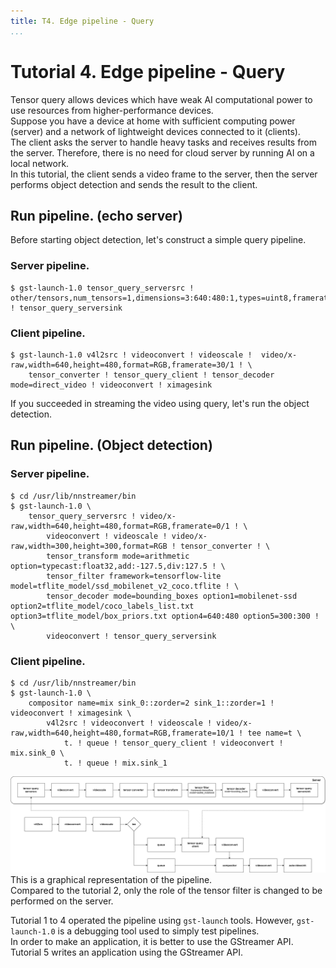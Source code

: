 ```yaml
---
title: T4. Edge pipeline - Query
...
```


# Tutorial 4. Edge pipeline - Query
Tensor query allows devices which have weak AI computational power to use resources from higher-performance devices.  
Suppose you have a device at home with sufficient computing power (server) and a network of lightweight devices connected to it (clients).  
The client asks the server to handle heavy tasks and receives results from the server. Therefore, there is no need for cloud server by running AI on a local network.  
In this tutorial, the client sends a video frame to the server, then the server performs object detection and sends the result to the client.  

## Run pipeline. (echo server)
Before starting object detection, let's construct a simple query pipeline.
### Server pipeline.
```
$ gst-launch-1.0 tensor_query_serversrc ! other/tensors,num_tensors=1,dimensions=3:640:480:1,types=uint8,framerate=30/1 ! tensor_query_serversink
```
### Client pipeline.
```
$ gst-launch-1.0 v4l2src ! videoconvert ! videoscale !  video/x-raw,width=640,height=480,format=RGB,framerate=30/1 ! \
    tensor_converter ! tensor_query_client ! tensor_decoder mode=direct_video ! videoconvert ! ximagesink
```

If you succeeded in streaming the video using query, let's run the object detection.
## Run pipeline. (Object detection)
### Server pipeline.
```
$ cd /usr/lib/nnstreamer/bin
$ gst-launch-1.0 \
    tensor_query_serversrc ! video/x-raw,width=640,height=480,format=RGB,framerate=0/1 ! \
        videoconvert ! videoscale ! video/x-raw,width=300,height=300,format=RGB ! tensor_converter ! \
        tensor_transform mode=arithmetic option=typecast:float32,add:-127.5,div:127.5 ! \
        tensor_filter framework=tensorflow-lite model=tflite_model/ssd_mobilenet_v2_coco.tflite ! \
        tensor_decoder mode=bounding_boxes option1=mobilenet-ssd option2=tflite_model/coco_labels_list.txt option3=tflite_model/box_priors.txt option4=640:480 option5=300:300 ! \
        videoconvert ! tensor_query_serversink
```

### Client pipeline.
```
$ cd /usr/lib/nnstreamer/bin
$ gst-launch-1.0 \
    compositor name=mix sink_0::zorder=2 sink_1::zorder=1 ! videoconvert ! ximagesink \
        v4l2src ! videoconvert ! videoscale ! video/x-raw,width=640,height=480,format=RGB,framerate=10/1 ! tee name=t \
            t. ! queue ! tensor_query_client ! videoconvert ! mix.sink_0 \
            t. ! queue ! mix.sink_1
```

![pipeline](T4_object_detection_query.png)
This is a graphical representation of the pipeline.  
Compared to the tutorial 2, only the role of the tensor filter is changed to be performed on the server.  

Tutorial 1 to 4 operated the pipeline using `gst-launch` tools. However, `gst-launch-1.0` is a debugging tool used to simply test pipelines.  
In order to make an application, it is better to use the GStreamer API. Tutorial 5 writes an application using the GStreamer API.
